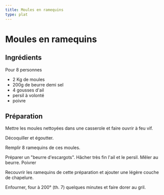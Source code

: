 ```yaml
---
title: Moules en ramequins
type: plat
---
```


# Moules en ramequins

<div class="ingredients" markdown="1">

## Ingrédients
 
 Pour 8 personnes
 - 2 Kg de moules
 - 200g de beurre demi sel
 - 4 gousses d'ail
 - persil à volonté
 - poivre
 
</div>

<div class="preparation" markdown="1">

## Préparation

Mettre les moules nettoyées dans une casserole et faire ouvrir à feu vif.

Décoquiller et égoutter.

Remplir 8 ramequins de ces moules.

Préparer un "beurre d'escargots". Hâcher très fin l'ail et le persil. Mêler au beurre. Poivrer

Recouvrir les ramequins de cette préparation et ajouter une légère couche de chapelure.

Enfourner, four à 200° (th. 7) quelques minutes et faire dorer au gril.

</div>